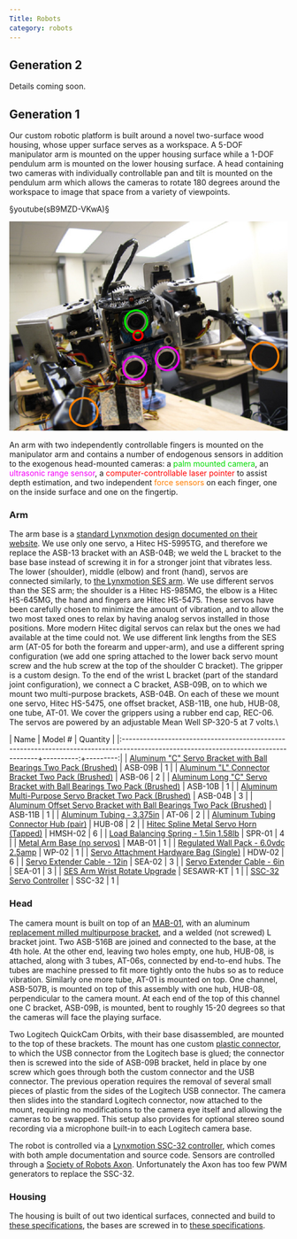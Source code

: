 ```yaml
---
Title: Robots
category: robots
---
```


## Generation 2 ##

Details coming soon.

## Generation 1 ##

Our custom robotic platform is built around a novel two-surface wood housing,
whose upper surface serves as a workspace. A 5-DOF manipulator arm is mounted
on the upper housing surface while a 1-DOF pendulum arm is mounted on the lower
housing surface.  A head containing two cameras with individually controllable
pan and tilt is mounted on the pendulum arm which allows the cameras to rotate
180 degrees around the workspace to image that space from a variety of
viewpoints.

§youtube(sB9MZD-VKwA)§

![](annotated-hand.jpg)

An arm with two independently controllable fingers is mounted on the
manipulator arm and contains a number of endogenous sensors in addition to the
exogenous head-mounted cameras: a <font color="#00da00">palm mounted
camera</font>, an <font color="#f600f7">ultrasonic range sensor</font>, a <font
color="#fe0000">computer-controllable laser pointer</font> to assist depth
estimation, and two independent <font color="#ff7e00">force sensors</font> on
each finger, one on the inside surface and one on the fingertip.

### Arm ###

The arm base is a
[standard Lynxmotion design documented on their website](http://www.lynxmotion.com/images/html/build093.htm). We
use only one servo, a Hitec HS-5995TG, and therefore we replace the ASB-13
bracket with an ASB-04B; we weld the L bracket to the base base instead of
screwing it in for a stronger joint that vibrates less. The lower (shoulder),
middle (elbow) and front (hand), servos are connected similarly, to
[the Lynxmotion SES arm](http://www.lynxmotion.com/images/html/build118.htm). We
use different servos than the SES arm; the shoulder is a Hitec HS-985MG, the
elbow is a Hitec HS-645MG, the hand and fingers are Hitec HS-5475. These servos
have been carefully chosen to minimize the amount of vibration, and to allow
the two most taxed ones to relax by having analog servos installed in those
positions. More modern Hitec digital servos can relax but the ones we had
available at the time could not. We use different link lengths from the SES arm
(AT-05 for both the forearm and upper-arm), and use a different spring
configuration (we add one spring attached to the lower back servo mount screw
and the hub screw at the top of the shoulder C bracket). The gripper is a
custom design. To the end of the wrist L bracket (part of the standard joint
configuration), we connect a C bracket, ASB-09B, on to which we mount two
multi-purpose brackets, ASB-04B. On each of these we mount one servo, Hitec
HS-5475, one offset bracket, ASB-11B, one hub, HUB-08, one tube, AT-01. We
cover the grippers using a rubber end cap, REC-06. The servos are powered by an
adjustable Mean Well SP-320-5 at 7 volts.\


| Name                                                                                                                                | Model #   | Quantity |
|:------------------------------------------------------------------------------------------------------------------------------------+----------:+---------:|
| [Aluminum &quot;C&quot; Servo Bracket with Ball Bearings Two Pack (Brushed)](http://lynxmotion.com/Product.aspx?ProductID=413)      | ASB-09B   |        1 |
| [Aluminum &quot;L&quot; Connector Bracket Two Pack (Brushed)](http://lynxmotion.com/Product.aspx?ProductID=412)                     | ASB-06    |        2 |
| [Aluminum Long &quot;C&quot; Servo Bracket with Ball Bearings Two Pack (Brushed)](http://lynxmotion.com/Product.aspx?ProductID=326) | ASB-10B   |        1 |
| [Aluminum Multi-Purpose Servo Bracket Two Pack (Brushed)](http://lynxmotion.com/Product.aspx?ProductID=411)                         | ASB-04B   |        3 |
| [Aluminum Offset Servo Bracket with Ball Bearings Two Pack (Brushed)](http://lynxmotion.com/Product.aspx?ProductID=415)             | ASB-11B   |        1 |
| [Aluminum Tubing - 3.375in](http://lynxmotion.com/Product.aspx?ProductID=409)                                                       | AT-06     |        2 |
| [Aluminum Tubing Connector Hub (pair)](http://lynxmotion.com/Product.aspx?ProductID=403)                                            | HUB-08    |        2 |
| [Hitec Spline Metal Servo Horn (Tapped)](http://lynxmotion.com/Product.aspx?ProductID=505)                                          | HMSH-02   |        6 |
| [Load Balancing Spring - 1.5in 1.58lb](http://lynxmotion.com/Product.aspx?ProductID=439)                                            | SPR-01    |        4 |
| [Metal Arm Base (no servos)](http://lynxmotion.com/Product.aspx?ProductID=449)                                                      | MAB-01    |        1 |
| [Regulated Wall Pack - 6.0vdc 2.5amp](http://lynxmotion.com/Product.aspx?ProductID=634)                                             | WP-02     |        1 |
| [Servo Attachment Hardware Bag (Single)](http://lynxmotion.com/Product.aspx?ProductID=447)                                          | HDW-02    |        6 |
| [Servo Extender Cable - 12in](http://lynxmotion.com/Product.aspx?ProductID=83)                                                      | SEA-02    |        3 |
| [Servo Extender Cable - 6in](http://lynxmotion.com/Product.aspx?ProductID=82)                                                       | SEA-01    |        3 |
| [SES Arm Wrist Rotate Upgrade](http://lynxmotion.com/Product.aspx?ProductID=590)                                                    | SESAWR-KT |        1 |
| [SSC-32 Servo Controller](http://lynxmotion.com/Product.aspx?ProductID=395)                                                         | SSC-32    |        1 |


### Head ###

The camera mount is built on top of an
[MAB-01](http://www.lynxmotion.com/images/html/build093.htm), with an aluminum
[replacement milled multipurpose bracket](misc/base-c-bracket.dwg), and a
welded (not screwed) L bracket joint. Two ASB-516B are joined and connected to
the base, at the 4th hole. At the other end, leaving two holes empty, one hub,
HUB-08, is attached, along with 3 tubes, AT-06s, connected by end-to-end
hubs. The tubes are machine pressed to fit more tightly onto the hubs so as to
reduce vibration. Similarly one more tube, AT-01 is mounted on top. One
channel, ASB-507B, is mounted on top of this assembly with one hub, HUB-08,
perpendicular to the camera mount. At each end of the top of this channel one C
bracket, ASB-09B, is mounted, bent to roughly 15-20 degrees so that the cameras
will face the playing surface.

Two Logitech QuickCam Orbits, with their base disassembled, are mounted to the
top of these brackets. The mount has one custom
[plastic connector](misc/camera-attachement.dwg), to which the USB connector
from the Logitech base is glued; the connector then is screwed into the side of
ASB-09B bracket, held in place by one screw which goes through both the custom
connector and the USB connector. The previous operation requires the removal of
several small pieces of plastic from the sides of the Logitech USB
connector. The camera then slides into the standard Logitech connector, now
attached to the mount, requiring no modifications to the camera eye itself and
allowing the cameras to be swapped. This setup also provides for optional
stereo sound recording via a microphone built-in to each Logitech camera base.

The robot is controlled via a
[Lynxmotion SSC-32 controller](http://www.lynxmotion.com/Product.aspx?productID=395),
which comes with both ample documentation and source code. Sensors are
controlled through a
[Society of Robots Axon](http://www.societyofrobots.com/axon/). Unfortunately
the Axon has too few PWM generators to replace the SSC-32.

### Housing ###

The housing is built of out two identical surfaces, connected and build to
[these specifications](misc/box.dwg), the bases are screwed in to
[these specifications](misc/base-mount.xcf).
